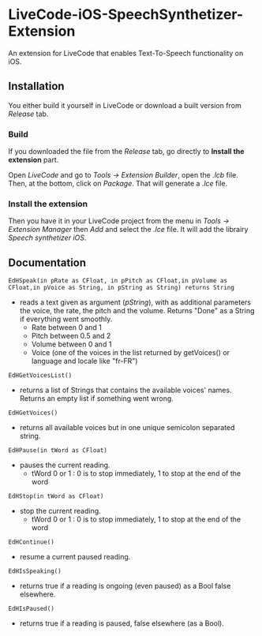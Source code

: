 # LiveCode-iOS-SpeechSynthetizer-Extension
An extension for LiveCode that enables Text-To-Speech functionality on iOS.

## Installation
You either build it yourself in LiveCode or download a built version from *Release* tab.

### Build
If you downloaded the file from the *Release* tab, go directly to **Install the extension** part.

Open *LiveCode* and go to *Tools -> Extension Builder*, open the *.lcb* file. Then, at the bottom, click on *Package*. That will generate a *.lce* file.

### Install the extension
Then you have it in your LiveCode project from the menu in *Tools -> Extension Manager* then *Add* and select the *.lce* file. It will add the librairy *Speech synthetizer iOS*.

## Documentation

```EdHSpeak(in pRate as CFloat, in pPitch as CFloat,in pVolume as CFloat,in pVoice as String, in pString as String) returns String```

- reads a text given as argument (*pString*), with as additional parameters the voice, the rate, the pitch and the volume. Returns "Done" as a String if everything went smoothly.
    - Rate between 0 and 1
    - Pitch between 0.5 and 2
    - Volume between 0 and 1
    - Voice (one of the voices in the list returned by getVoices() or language and locale like "fr-FR")

```EdHGetVoicesList()```
- returns a list of Strings that contains the available voices' names. Returns an empty list if something went wrong.

```EdHGetVoices()```
- returns all available voices but in one unique semicolon separated string.

```EdHPause(in tWord as CFloat)```
- pauses the current reading.
    - tWord 0 or 1 : 0 is to stop immediately, 1 to stop at the end of the word

```EdHStop(in tWord as CFloat)```
- stop the current reading.
    - tWord 0 or 1 : 0 is to stop immediately, 1 to stop at the end of the word

```EdHContinue()```
- resume a current paused reading.

```EdHIsSpeaking()```
- returns true if a reading is ongoing (even paused) as a Bool false elsewhere.

```EdHIsPaused()```
- returns true if a reading is paused, false elsewhere (as a Bool).
